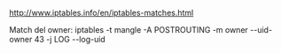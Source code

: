 http://www.iptables.info/en/iptables-matches.html

Match del owner:
iptables -t mangle -A POSTROUTING -m owner --uid-owner 43 -j LOG --log-uid

